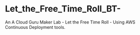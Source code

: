 # Let_the_Free_Time_Roll_BT-
An A Cloud Guru Maker Lab - Let the Free Time  Roll - Using AWS Continuous Deployment tools. 
